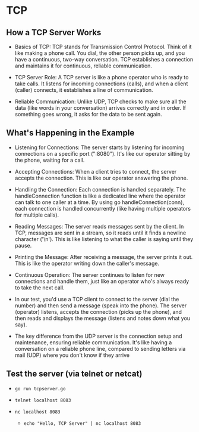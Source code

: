 # TCP

## How a TCP Server Works

- Basics of TCP: TCP stands for Transmission Control Protocol. Think of it like making a phone call. You dial, the other person picks up, and you have a continuous, two-way conversation. TCP establishes a connection and maintains it for continuous, reliable communication.

- TCP Server Role: A TCP server is like a phone operator who is ready to take calls. It listens for incoming connections (calls), and when a client (caller) connects, it establishes a line of communication.

- Reliable Communication: Unlike UDP, TCP checks to make sure all the data (like words in your conversation) arrives correctly and in order. If something goes wrong, it asks for the data to be sent again.

## What's Happening in the Example


- Listening for Connections: The server starts by listening for incoming connections on a specific port (":8080"). It's like our operator sitting by the phone, waiting for a call.

- Accepting Connections: When a client tries to connect, the server accepts the connection. This is like our operator answering the phone.

- Handling the Connection: Each connection is handled separately. The handleConnection function is like a dedicated line where the operator can talk to one caller at a time. By using go handleConnection(conn), each connection is handled concurrently (like having multiple operators for multiple calls).

- Reading Messages: The server reads messages sent by the client. In TCP, messages are sent in a stream, so it reads until it finds a newline character ('\n'). This is like listening to what the caller is saying until they pause.

- Printing the Message: After receiving a message, the server prints it out. This is like the operator writing down the caller's message.

- Continuous Operation: The server continues to listen for new connections and handle them, just like an operator who's always ready to take the next call.

- In our test, you'd use a TCP client to connect to the server (dial the number) and then send a message (speak into the phone). The server (operator) listens, accepts the connection (picks up the phone), and then reads and displays the message (listens and notes down what you say).

- The key difference from the UDP server is the connection setup and maintenance, ensuring reliable communication. It's like having a conversation on a reliable phone line, compared to sending letters via mail (UDP) where you don't know if they arrive

## Test the server (via telnet or netcat)

- `go run tcpserver.go`

- `telnet localhost 8083`
- `nc localhost 8083`
  -  `echo "Hello, TCP Server" | nc localhost 8083`

